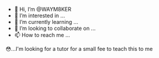 - 👋 Hi, I’m @WAYM8KER
- 👀 I’m interested in ...
- 🌱 I’m currently learning ...
- 💞️ I’m looking to collaborate on ...
- 📫 How to reach me ...

<!---
WAYM8KER/WAYM8KER is a ✨ special ✨ repository because its `README.md` (this file) appears on your GitHub profile.
You can click the Preview link to take a look at your changes.
--->
😳...I'm looking for a tutor for a small fee to teach this to me
